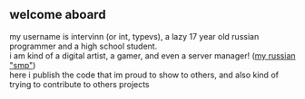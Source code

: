 ## welcome aboard
my username is intervinn (or int, typevs), a lazy 17 year old russian programmer and a high school student. <br/>
i am kind of a digital artist, a gamer, and even a server manager! ([my russian "smp"](https://waltercraft.vercel.app)) <br/>
here i publish the code that im proud to show to others, and also kind of trying to contribute to others projects

